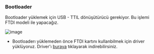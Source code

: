 ### Bootloader

Bootloader yüklemek için USB - TTlL dönüşütürücü gerekiyor. Bu işlemi FTDI modeli ile yapacağız.

![image](https://user-images.githubusercontent.com/111511331/208371615-7006f73f-97c5-4f8c-bfcc-439486b03b8e.png)

* Bootloaderı yüklemeden önce FTDI kartını kullanbilmek için driver yüklüyoruz. Driver'ı [buraya](https://drive.google.com/file/d/1rH9gMJV47ezAf3CQIiyOi-a_-wlCDtBp/view) tıklayarak indirebilirsiniz.


